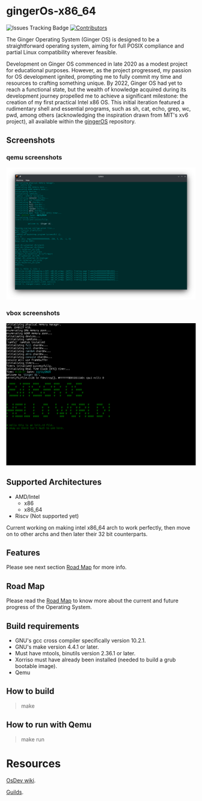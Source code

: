 # gingerOs-x86_64


![Issues Tracking Badge](https://img.shields.io/badge/issue_track-github-blue?style=flat&label=Issue%20Tracking) 
 [![Contributors](https://img.shields.io/github/contributors/Emment-yamikani/gingerOs-x86_64)](https://github.com/emment-yamikani/gingerOs-x86_64/graphs/contributors)

The Ginger Operating System (Ginger OS) is designed to be a straightforward operating system, aiming for full POSIX compliance and partial Linux compatibility wherever feasible.

Development on Ginger OS commenced in late 2020 as a modest project for educational purposes. However, as the project progressed, my passion for OS development ignited, prompting me to fully commit my time and resources to crafting something unique. By 2022, Ginger OS had yet to reach a functional state, but the wealth of knowledge acquired during its development journey propelled me to achieve a significant milestone: the creation of my first practical Intel x86 OS. This initial iteration featured a rudimentary shell and essential programs, such as sh, cat, echo, grep, wc, pwd, among others (acknowledging the inspiration drawn from MIT's xv6 project), all available within the [gingerOS](http://github.com/Emment-Yamikani/gingerOs.git) repository.

## Screenshots

### qemu screenshots

![Qemu Screenshot](screenshots/qemu0.png)

### vbox screenshots

![VirtualBox Screenshot](screenshots/vbox0.png)

## Supported Architectures

- AMD/Intel
  - x86
  - x86_64
- Riscv (Not supported yet)

Current working on making intel x86_64 arch to work perfectly, then move on to other archs and then later their 32 bit counterparts.

## Features

Please see next section [Road Map](roadmap.md) for more info.

## Road Map

Please read the [Road Map](roadmap.md) to know more about the current and future progress of the Operating System.

## Build requirements
  - GNU's gcc cross compiler specifically version 10.2.1.
  - GNU's make version 4.4.1 or later.
  - Must have mtools, binutils version 2.36.1 or later.
  - Xorriso must have already been installed (needed to build a grub bootable image).
  - Qemu

## How to build

> make

## How to run with Qemu

> make run

# Resources

  [OsDev wiki](https://wiki.osdev.org).

  [Guilds](https://tldp.org/guides.html).

  